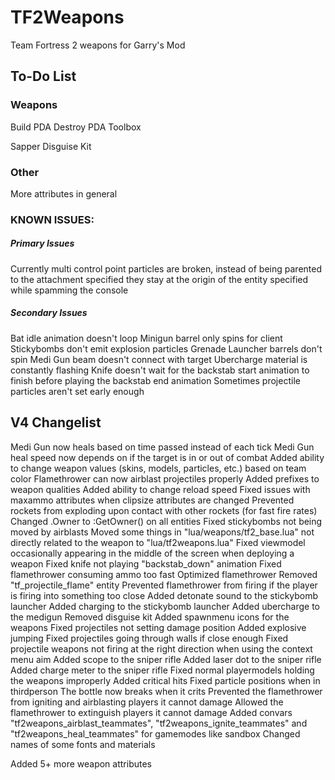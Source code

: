 # TF2Weapons
Team Fortress 2 weapons for Garry's Mod



## To-Do List

### Weapons

Build PDA
Destroy PDA
Toolbox

Sapper
Disguise Kit


### Other

More attributes in general


### KNOWN ISSUES:

##### Primary Issues
Currently multi control point particles are broken, instead of being parented to the attachment specified they stay at the origin of the entity specified while spamming the console

##### Secondary Issues
Bat idle animation doesn't loop
Minigun barrel only spins for client
Stickybombs don't emit explosion particles
Grenade Launcher barrels don't spin
Medi Gun beam doesn't connect with target
Ubercharge material is constantly flashing
Knife doesn't wait for the backstab start animation to finish before playing the backstab end animation
Sometimes projectile particles aren't set early enough



## V4 Changelist

Medi Gun now heals based on time passed instead of each tick
Medi Gun heal speed now depends on if the target is in or out of combat
Added ability to change weapon values (skins, models, particles, etc.) based on team color
Flamethrower can now airblast projectiles properly
Added prefixes to weapon qualities
Added ability to change reload speed
Fixed issues with maxammo attributes when clipsize attributes are changed
Prevented rockets from exploding upon contact with other rockets (for fast fire rates)
Changed .Owner to :GetOwner() on all entities
Fixed stickybombs not being moved by airblasts
Moved some things in "lua/weapons/tf2_base.lua" not directly related to the weapon to "lua/tf2weapons.lua"
Fixed viewmodel occasionally appearing in the middle of the screen when deploying a weapon
Fixed knife not playing "backstab_down" animation
Fixed flamethrower consuming ammo too fast
Optimized flamethrower
Removed "tf_projectile_flame" entity
Prevented flamethrower from firing if the player is firing into something too close
Added detonate sound to the stickybomb launcher
Added charging to the stickybomb launcher
Added ubercharge to the medigun
Removed disguise kit
Added spawnmenu icons for the weapons
Fixed projectiles not setting damage position
Added explosive jumping
Fixed projectiles going through walls if close enough
Fixed projectile weapons not firing at the right direction when using the context menu aim
Added scope to the sniper rifle
Added laser dot to the sniper rifle
Added charge meter to the sniper rifle
Fixed normal playermodels holding the weapons improperly
Added critical hits
Fixed particle positions when in thirdperson
The bottle now breaks when it crits
Prevented the flamethrower from igniting and airblasting players it cannot damage
Allowed the flamethrower to extinguish players it cannot damage
Added convars "tf2weapons_airblast_teammates", "tf2weapons_ignite_teammates" and "tf2weapons_heal_teammates" for gamemodes like sandbox
Changed names of some fonts and materials

Added 5+ more weapon attributes
